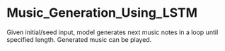 # Music_Generation_Using_LSTM
Given initial/seed input, model generates next music notes in a loop until specified length. Generated music can be played.
